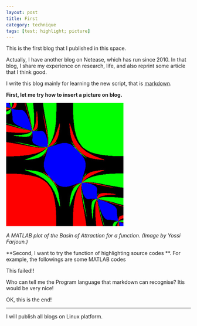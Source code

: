 ```yaml
---
layout: post
title: First
category: technique
tags: [test; highlight; picture]
---
```


This is the first blog that I published in this space.

Actually, I have another blog on Netease, which has run since  2010. In that blog, 
I share my experience on research, life, and also reprint some article that I think 
good.

I write this blog mainly for learning the new script, that is 
[markdown](http://daringfireball.net/projects/markdown/).

**First, let me try how to insert a picture on blog.**

![This is a MATLAB plot from MIT open course](/images/pic01.jpg)

*A MATLAB plot of the Basin of Attraction for a function. (Image by Yossi Farjoun.)*

**Second, I want to try the function of highlighting source codes **. For example, the 
followings are some MATLAB codes

This failed!! 

Who can tell me the Program language that markdown can recognise? Itis would be very 
nice!

OK, this is the end! 

---

I will publish all blogs on Linux platform.